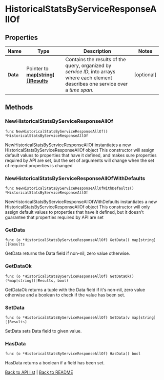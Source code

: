 # HistoricalStatsByServiceResponseAllOf

## Properties

Name | Type | Description | Notes
------------ | ------------- | ------------- | -------------
**Data** | Pointer to [**map[string][]Results**](array.md) | Contains the results of the query, organized by *service ID*, into arrays where each element describes one service over a *time span*. | [optional] 

## Methods

### NewHistoricalStatsByServiceResponseAllOf

`func NewHistoricalStatsByServiceResponseAllOf() *HistoricalStatsByServiceResponseAllOf`

NewHistoricalStatsByServiceResponseAllOf instantiates a new HistoricalStatsByServiceResponseAllOf object
This constructor will assign default values to properties that have it defined,
and makes sure properties required by API are set, but the set of arguments
will change when the set of required properties is changed

### NewHistoricalStatsByServiceResponseAllOfWithDefaults

`func NewHistoricalStatsByServiceResponseAllOfWithDefaults() *HistoricalStatsByServiceResponseAllOf`

NewHistoricalStatsByServiceResponseAllOfWithDefaults instantiates a new HistoricalStatsByServiceResponseAllOf object
This constructor will only assign default values to properties that have it defined,
but it doesn't guarantee that properties required by API are set

### GetData

`func (o *HistoricalStatsByServiceResponseAllOf) GetData() map[string][]Results`

GetData returns the Data field if non-nil, zero value otherwise.

### GetDataOk

`func (o *HistoricalStatsByServiceResponseAllOf) GetDataOk() (*map[string][]Results, bool)`

GetDataOk returns a tuple with the Data field if it's non-nil, zero value otherwise
and a boolean to check if the value has been set.

### SetData

`func (o *HistoricalStatsByServiceResponseAllOf) SetData(v map[string][]Results)`

SetData sets Data field to given value.

### HasData

`func (o *HistoricalStatsByServiceResponseAllOf) HasData() bool`

HasData returns a boolean if a field has been set.


[Back to API list](../README.md#documentation-for-api-endpoints) | [Back to README](../README.md)
